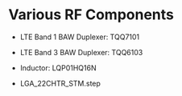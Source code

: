 
# Various RF Components
* LTE Band 1 BAW Duplexer: TQQ7101
* LTE Band 3 BAW Duplexer: TQQ6103
* Inductor: LQP01HQ16N

* LGA_22CHTR_STM.step

